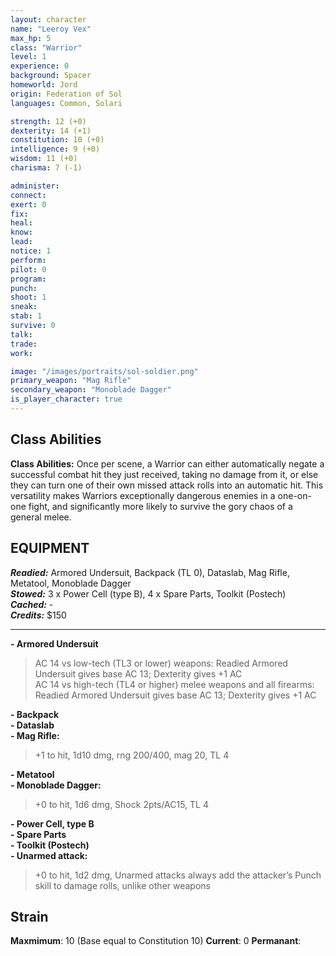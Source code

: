 ```yaml
---
layout: character
name: "Leeroy Vex"
max_hp: 5
class: "Warrior"
level: 1
experience: 0
background: Spacer
homeworld: Jord
origin: Federation of Sol
languages: Common, Solari

strength: 12 (+0)
dexterity: 14 (+1)
constitution: 10 (+0)
intelligence: 9 (+0)
wisdom: 11 (+0)
charisma: 7 (-1)

administer:
connect:
exert: 0
fix:
heal:
know:
lead:
notice: 1
perform:
pilot: 0
program:
punch:
shoot: 1
sneak:
stab: 1
survive: 0
talk:
trade:
work:

image: "/images/portraits/sol-soldier.png"
primary_weapon: "Mag Rifle"
secondary_weapon: "Monoblade Dagger"
is_player_character: true
---
```


## Class Abilities
**Class Abilities:** Once per scene, a Warrior can either automatically negate a successful combat hit they just received, taking no damage from it, or else they can turn one of their own missed attack rolls into an automatic hit. This versatility makes Warriors exceptionally dangerous enemies in a one-on-one fight, and significantly more likely to survive the gory chaos of a general melee.

## EQUIPMENT

***Readied:*** Armored Undersuit, Backpack (TL 0), Dataslab, Mag Rifle, Metatool, Monoblade Dagger  
***Stowed:*** 3 x Power Cell (type B), 4 x Spare Parts, Toolkit (Postech)  
***Cached:*** -  
***Credits:*** $150  

---

**- Armored Undersuit**  
>AC 14 vs low-tech (TL3 or lower) weapons: Readied Armored Undersuit gives base AC 13; Dexterity gives +1 AC  
>AC 14 vs high-tech (TL4 or higher) melee weapons and all firearms: Readied Armored Undersuit gives base AC 13; Dexterity gives +1 AC  

**- Backpack**  
**- Dataslab**  
**- Mag Rifle:**  
>+1 to hit, 1d10 dmg, rng 200/400, mag 20, TL 4  

**- Metatool**  
**- Monoblade Dagger:**  
>+0 to hit, 1d6 dmg, Shock 2pts/AC15, TL 4  

**- Power Cell, type B**  
**- Spare Parts**  
**- Toolkit (Postech)**  
**- Unarmed attack:**  
>+0 to hit, 1d2 dmg, Unarmed attacks always add the attacker’s Punch skill to damage rolls, unlike other weapons  

## Strain

**Maxmimum**: 10 (Base equal to Constitution 10)
**Current**: 0
**Permanant**: